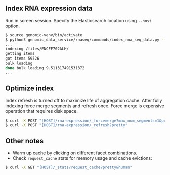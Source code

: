 ## Index RNA expression data
Run in screen session. Specify the Elasticsearch location using `--host` option.
```bash
$ source genomic-venv/bin/activate
$ python3 genomic_data_service/rnaseq/commands/index_rna_seq_data.py --host [HOST]
...
indexing /files/ENCFF702ALH/
getting items
got items 59526
bulk loading
done bulk loading 9.511317491531372
...
```

## Optimize index
Index refresh is turned off to maximize life of aggregation cache. After fully indexing force merge segments
and refresh once. Force merge is expensive operation that requires disk space.
```bash
$ curl -X POST "[HOST]/rna-expression/_forcemerge?max_num_segments=1&pretty"
$ curl -X POST "[HOST]/rna-expression/_refresh?pretty"
```

## Other notes
- Warm up cache by clicking on different facet combinations.
- Check `request_cache` stats for memory usage and cache evictions:
```bash
$ curl -X GET "[HOST]/_stats/request_cache?pretty&human"
```

